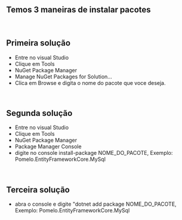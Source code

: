 ## Temos 3 maneiras de instalar pacotes

<br/>

## Primeira solução
- Entre no visual Studio
- Clique em Tools
- NuGet Package Manager
- Manage NuGet Packages for Solution...
- Clica em Browse e digita o nome do pacote que voce deseja.

<br/>

## Segunda solução
- Entre no visual Studio
- Clique em Tools
- NuGet Package Manager
- Package Manager Console
- digite no console install-package NOME_DO_PACOTE, Exemplo: Pomelo.EntityFrameworkCore.MySql

<br/>

## Terceira solução
- abra o console e digite "dotnet add package NOME_DO_PACOTE, Exemplo: Pomelo.EntityFrameworkCore.MySql